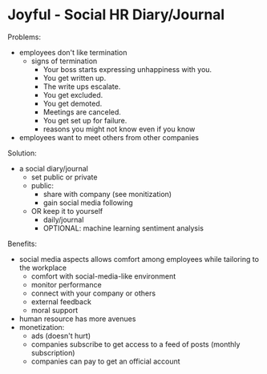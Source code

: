 # Joyful - Social HR Diary/Journal

Problems:

 * employees don't like termination
   * signs of termination
     * Your boss starts expressing unhappiness with you.
     * You get written up.
     * The write ups escalate.
     * You get excluded.
     * You get demoted.
     * Meetings are canceled.
     * You get set up for failure.
     * reasons you might not know even if you know
 * employees want to meet others from other companies

Solution:

 * a social diary/journal
   * set public or private
   * public:
     * share with company (see monitization)
     * gain social media following
   * OR keep it to yourself
     * daily/journal
     * OPTIONAL: machine learning sentiment analysis

Benefits:

* social media aspects allows comfort among employees while tailoring to the workplace
  * comfort with social-media-like environment
  * monitor performance
  * connect with your company or others
  * external feedback
  * moral support
* human resource has more avenues
* monetization:
  * ads (doesn't hurt)
  * companies subscribe to get access to a feed of posts (monthly subscription)
  * companies can pay to get an official account
